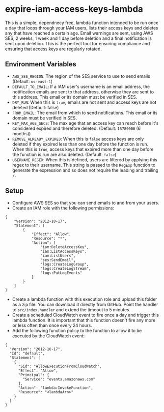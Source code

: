 # expire-iam-access-keys-lambda

This is a simple, dependnecy free, lambda function intended to be run once a day that loops through your IAM users, lists their access keys and deletes any that have reached a certain age. Email warnings are sent, using AWS SES, 2 weeks, 1 week and 1 day before deletion and a final notification is sent upon deletion. This is the perfect tool for ensuring compliance and ensuring that access keys are regularly rotated.

## Environment Variables

-   `AWS_SES_REGION`: The region of the SES service to use to send emails (Default: `us-east-1`)
-   `DEFAULT_TO_EMAIL`: If a IAM user's username is an email address, the notification emails are sent to that address, otherwise they are sent to this address. This email or its domain must be verified in SES.
-   `DRY_RUN`: When this is `true`, emails are not sent and access keys are not deleted (Default: false)
-   `FROM_EMAIL`: The email from which to send notifications. This email or its domain must be verified in SES.
-   `KEY_MAX_AGE_SECS`: The max age that an access key can reach before it's considered expired and therefore deleted. (Default: `15780000` (6 months))
-   `REMOVE_ALREADY_EXPIRED`: When this is `false` access keys are only deleted if they expired less than one day before the function is run. When this is `true`, access keys that expired more than one day before the function is run are also deleted. (Default: `false`)
-   `USERNAME_REGEX`: When this is defined, users are filtered by applying this regex to their username. This string is passed to the `RegExp` function to generate the expression and so does not require the leading and trailing `/`.

## Setup

-   Configure AWS SES so that you can send emails to and from your users.
-   Create an IAM role with the following permissions:

```
{
    "Version": "2012-10-17",
    "Statement": [
        {
            "Effect": "Allow",
            "Resource": "*",
            "Action": [
                "iam:DeleteAccessKey",
                "iam:ListAccessKeys",
                "iam:ListUsers",
                "ses:SendEmail",
                "logs:CreateLogGroup",
                "logs:CreateLogStream",
                "logs:PutLogEvents"
            ]
        }
    ]
}
```

-   Create a lambda function with this execution role and upload this folder as a zip file. You can download it directly from GitHub. Point the handler to `src/index.handler` and extend the timeout to 5 minutes.
-   Create a scheduled CloudWatch event to fire once a day and trigger this lambda function. It is important that this function doesn't fire any more or less often than once every 24 hours.
-   Add the following function policy to the function to allow it to be executed by the CloudWatch event:

```
{
  "Version": "2012-10-17",
  "Id": "default",
  "Statement": [
    {
      "Sid": "AllowExecutionFromCloudWatch",
      "Effect": "Allow",
      "Principal": {
        "Service": "events.amazonaws.com"
      },
      "Action": "lambda:InvokeFunction",
      "Resource": "<lambdaArn>"
    }
  ]
}
```
